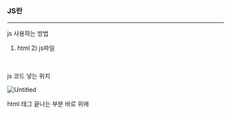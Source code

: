 ### JS란

---

js 사용하는 방법

1) html   2) js파일

<br/>

js 코드 넣는 위치

![Untitled](https://user-images.githubusercontent.com/82459123/153221149-a4b86368-be9a-4c62-8ece-8a3476b24fa4.png)


html <body>태그 끝나는 부분 바로 위에

<script>태그로 감싼 후에 작성
  
<br/>  

`document.write(’’);`

: ()안에 원하는 텍스트 입력 → 출력
  
<br/>  

`console.log(’’);`

: 콘솔 창에 출력
  
<br/>  

js는 줄바꿈을 해주면 ;없어도 분류 가능

but, 한 줄에 작성하면 ; 필수

<br/>  
  
주석처리 

 // : 한 줄 주석

/* */ : 블록 주석

![Untitled (1)](https://user-images.githubusercontent.com/82459123/153221311-78c1c3a8-ef0b-40d4-9f13-62bd67bf8ee2.png)

<br/>

**변수 설정**

var 변수명 = 값;
  
<br/>

**자료형**

문자열(string) : “” / ‘’

숫자(int, float) 

불(bool) : true/false
  
<br/>

`typeof 데이터`

: js의 자료형을 알 수 있음
  
<br/>

`.indexOf(값)`

: 값이 있으면 위치, 없으면 -1
  
<br/>

`Math.random();`

: 0이상 ~ 1미만 실수(float)가 랜덤하게 출력
  
<br/>

`Math.random() * 45 + 1;`

: 0이상 ~ 46미만 실수(float)가 랜덤하게  출력
  
<br/>

`parseInt();`

: 소수점 버리고 정수로 변환 (float → int)

ex) `var num = parseInt(Math.random() * 45 + 1)`
  
<br/>

`parseFloat();`

: 정수를 실수로 변환 (int → float)
  
<br/>

`.push()`

: 마지막 값 추가
  
<br/>

`.length`

: 배열의 길이 (배열에 몇 개의 값이 있는지)
  
<br/>

`.sort()`

: 배열 값 정렬
  
<br/>

### 반복문, 조건문
---

- for문
    
    ```jsx
    for (시작; 끝; 증가) {
    	반복하려는 코드
    }
    
    //예시
    for (var i=0; i<6; i++) {
    	반복하려는 코드
    }
    ```
    
- if문
    
    ```jsx
    if (조건) {
    	참일 경우
    }
    ```
    
- while문
    
    ```jsx
    while (조건) {
    	반복하려는 코드
    }
    ```
    
![Untitled (2)](https://user-images.githubusercontent.com/82459123/153221804-dafb817f-f32c-4f83-9de9-ab1419857f07.png)